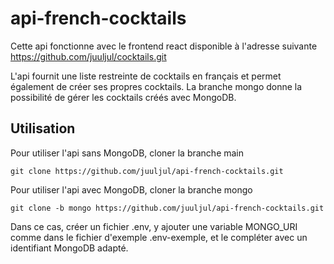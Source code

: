 # api-french-cocktails



Cette api fonctionne avec le frontend react disponible à l'adresse suivante https://github.com/juuljul/cocktails.git

L'api fournit une liste restreinte de cocktails en français et permet également de créer ses propres cocktails. La branche mongo donne la possibilité de gérer les cocktails créés avec MongoDB.



## Utilisation

Pour utiliser l'api sans MongoDB, cloner la branche main
```
git clone https://github.com/juuljul/api-french-cocktails.git
```

Pour utiliser l'api avec MongoDB, cloner la branche mongo
```
git clone -b mongo https://github.com/juuljul/api-french-cocktails.git
```

Dans ce cas, créer un fichier .env, y ajouter une variable MONGO_URI comme dans le fichier d'exemple .env-exemple, et le compléter avec un identifiant MongoDB adapté.





